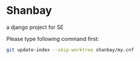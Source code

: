 # Shanbay
a django project for SE

Please type following command first:
```bash
git update-index --skip-worktree shanbay/my.cnf
```
